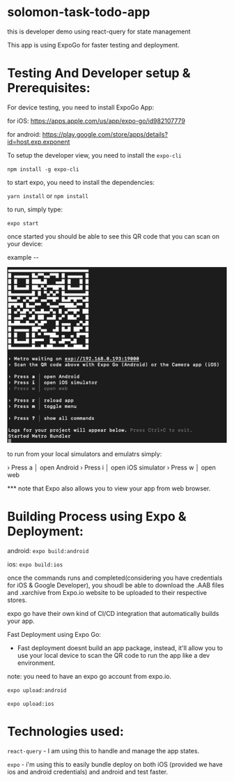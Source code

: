 # solomon-task-todo-app
 this is developer demo using react-query for state management


This app is using ExpoGo for faster testing and deployment.





# Testing And Developer setup & Prerequisites:

For device testing, you need to install ExpoGo App:

for iOS: https://apps.apple.com/us/app/expo-go/id982107779

for android: https://play.google.com/store/apps/details?id=host.exp.exponent

To setup the developer view, you need to install the `expo-cli`

`npm install -g expo-cli`

to start expo, you need to install the dependencies:

`yarn install` or `npm install`

to run, simply type:

`expo start`

once started you should be able to see this QR code that you can scan on your device:

example --

![Alt text](docs/image.png)


to run from your local simulators and emulatrs simply:

› Press a │ open Android
› Press i │ open iOS simulator
› Press w │ open web



*** note that Expo also allows you to view your app from web browser.



# Building Process using Expo & Deployment:

android:
`expo build:android`

ios:
`expo build:ios`


once the commands runs and completed(considering you have credentials for iOS & Google Developer), you shoudl be able to download the .AAB files and .xarchive from Expo.io website to be uploaded to their respective stores.

expo go have their own kind of CI/CD integration that automatically builds your app.


Fast Deployment using Expo Go:
- Fast deployment doesnt build an app package, instead, it'll allow you to use your local device to scan the QR code to run the app like a dev environment.


note: you need to have an expo go account from expo.io. 

`expo upload:android`

`expo upload:ios`

# Technologies used:

`react-query` - I am using this to handle and manage the app states.

`expo` - i'm using this to easily bundle deploy on both iOS (provided we have ios and android credentials) and android and test faster.


